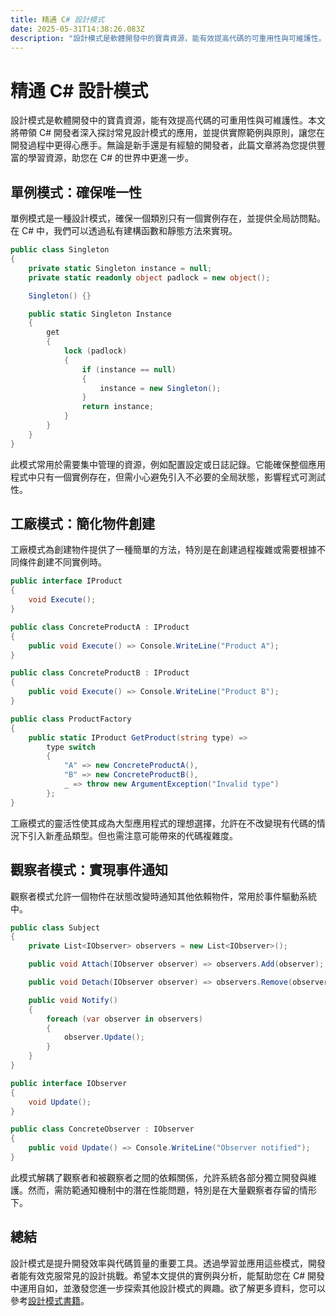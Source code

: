```yaml
---
title: 精通 C# 設計模式
date: 2025-05-31T14:38:26.083Z
description: "設計模式是軟體開發中的寶貴資源，能有效提高代碼的可重用性與可維護性。本文將帶領 C# 開發者深入探討常見設計模式的應用，並提供實際範例與原則，讓您在開發過程中更得心應手。無論是新手還是有經驗的開發者，此篇文章將為您提供豐富的學習資源，助您在 C# 的世界中更進一步。"
---
```


# 精通 C# 設計模式

設計模式是軟體開發中的寶貴資源，能有效提高代碼的可重用性與可維護性。本文將帶領 C# 開發者深入探討常見設計模式的應用，並提供實際範例與原則，讓您在開發過程中更得心應手。無論是新手還是有經驗的開發者，此篇文章將為您提供豐富的學習資源，助您在 C# 的世界中更進一步。

## 單例模式：確保唯一性

單例模式是一種設計模式，確保一個類別只有一個實例存在，並提供全局訪問點。在 C# 中，我們可以透過私有建構函數和靜態方法來實現。

```csharp
public class Singleton
{
    private static Singleton instance = null;
    private static readonly object padlock = new object();

    Singleton() {}

    public static Singleton Instance
    {
        get
        {
            lock (padlock)
            {
                if (instance == null)
                {
                    instance = new Singleton();
                }
                return instance;
            }
        }
    }
}
```

此模式常用於需要集中管理的資源，例如配置設定或日誌記錄。它能確保整個應用程式中只有一個實例存在，但需小心避免引入不必要的全局狀態，影響程式可測試性。

## 工廠模式：簡化物件創建

工廠模式為創建物件提供了一種簡單的方法，特別是在創建過程複雜或需要根據不同條件創建不同實例時。

```csharp
public interface IProduct
{
    void Execute();
}

public class ConcreteProductA : IProduct
{
    public void Execute() => Console.WriteLine("Product A");
}

public class ConcreteProductB : IProduct
{
    public void Execute() => Console.WriteLine("Product B");
}

public class ProductFactory
{
    public static IProduct GetProduct(string type) =>
        type switch
        {
            "A" => new ConcreteProductA(),
            "B" => new ConcreteProductB(),
            _ => throw new ArgumentException("Invalid type")
        };
}
```

工廠模式的靈活性使其成為大型應用程式的理想選擇，允許在不改變現有代碼的情況下引入新產品類型。但也需注意可能帶來的代碼複雜度。

## 觀察者模式：實現事件通知

觀察者模式允許一個物件在狀態改變時通知其他依賴物件，常用於事件驅動系統中。

```csharp
public class Subject
{
    private List<IObserver> observers = new List<IObserver>();

    public void Attach(IObserver observer) => observers.Add(observer);

    public void Detach(IObserver observer) => observers.Remove(observer);

    public void Notify()
    {
        foreach (var observer in observers)
        {
            observer.Update();
        }
    }
}

public interface IObserver
{
    void Update();
}

public class ConcreteObserver : IObserver
{
    public void Update() => Console.WriteLine("Observer notified");
}
```

此模式解耦了觀察者和被觀察者之間的依賴關係，允許系統各部分獨立開發與維護。然而，需防範通知機制中的潛在性能問題，特別是在大量觀察者存留的情形下。

## 總結

設計模式是提升開發效率與代碼質量的重要工具。透過學習並應用這些模式，開發者能有效克服常見的設計挑戰。希望本文提供的實例與分析，能幫助您在 C# 開發中運用自如，並激發您進一步探索其他設計模式的興趣。欲了解更多資料，您可以參考[設計模式書籍](https://www.amazon.com/Design-Patterns-Elements-Reusable-Object-Oriented/dp/0201633612)。